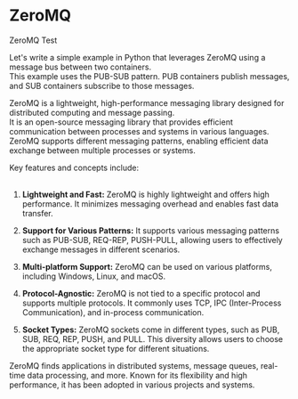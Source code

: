 # ZeroMQ
ZeroMQ Test

Let's write a simple example in Python that leverages ZeroMQ using a message bus between two containers. <br>
This example uses the PUB-SUB pattern. PUB containers publish messages, and SUB containers subscribe to those messages.

ZeroMQ is a lightweight, high-performance messaging library designed for distributed computing and message passing.<br>
It is an open-source messaging library that provides efficient communication between processes and systems in various languages.<br>
ZeroMQ supports different messaging patterns, enabling efficient data exchange between multiple processes or systems.<br>

Key features and concepts include:<br><br>

1. **Lightweight and Fast:** ZeroMQ is highly lightweight and offers high performance. It minimizes messaging overhead and enables fast data transfer.<br>

2. **Support for Various Patterns:** It supports various messaging patterns such as PUB-SUB, REQ-REP, PUSH-PULL, allowing users to effectively exchange messages in different scenarios.<br>

3. **Multi-platform Support:** ZeroMQ can be used on various platforms, including Windows, Linux, and macOS.<br>

4. **Protocol-Agnostic:** ZeroMQ is not tied to a specific protocol and supports multiple protocols. It commonly uses TCP, IPC (Inter-Process Communication), and in-process communication.<br>

5. **Socket Types:** ZeroMQ sockets come in different types, such as PUB, SUB, REQ, REP, PUSH, and PULL. This diversity allows users to choose the appropriate socket type for different situations.<br>

ZeroMQ finds applications in distributed systems, message queues, real-time data processing, and more. Known for its flexibility and high performance, it has been adopted in various projects and systems.
